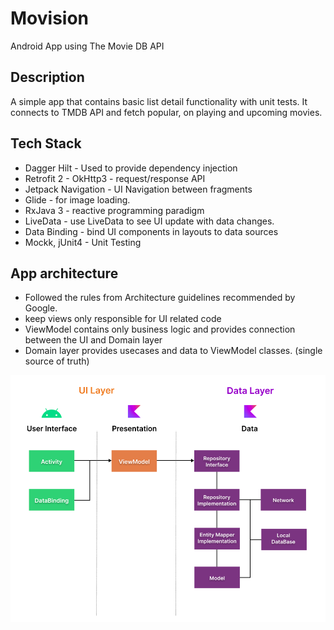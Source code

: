 # Movision

Android App using The Movie DB API


## Description
A simple app that contains basic list detail functionality with unit tests. It connects to TMDB API and fetch popular, on playing and upcoming movies.


## Tech Stack
- Dagger Hilt - Used to provide dependency injection
- Retrofit 2 - OkHttp3 - request/response API
- Jetpack Navigation - UI Navigation between fragments
- Glide - for image loading.
- RxJava 3 - reactive programming paradigm
- LiveData - use LiveData to see UI update with data changes.
- Data Binding - bind UI components in layouts to data sources
- Mockk, jUnit4 - Unit Testing

## App architecture
- Followed the rules from Architecture guidelines recommended by Google.
- keep views only responsible for UI related code
- ViewModel contains only business logic and provides connection between the UI and Domain layer
- Domain layer provides usecases and data to ViewModel classes. (single source of truth)

<img src="https://github.com/independentdev/Movision/blob/master/docs/achitecture.png">